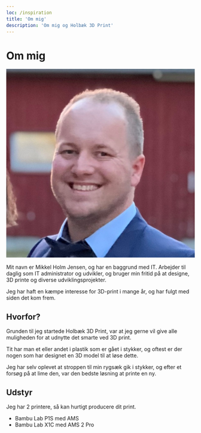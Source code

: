 ```yaml
---
loc: /inspiration
title: 'Om mig'
description: 'Om mig og Holbæk 3D Print'
---
```


# Om mig
<img src="/me.jpg" class="w-60 float-right ml-4">

Mit navn er Mikkel Holm Jensen, og har en baggrund med IT. Arbejder til daglig som IT administrator og udvikler, og bruger min fritid på at designe, 3D printe og diverse udviklingsprojekter.

Jeg har haft en kæmpe interesse for 3D-print i mange år, og har fulgt med siden det kom frem.

## Hvorfor?

Grunden til jeg startede Holbæk 3D Print, var at jeg gerne vil give alle muligheden for at udnytte det smarte ved 3D print. 

Tit har man et eller andet i plastik som er gået i stykker, og oftest er der nogen som har designet en 3D model til at løse dette.

Jeg har selv oplevet at stroppen til min rygsæk gik i stykker, og efter et forsøg på at lime den, var den bedste løsning at printe en ny.

## Udstyr

Jeg har 2 printere, så kan hurtigt producere dit print.

- Bambu Lab P1S med AMS
- Bambu Lab X1C med AMS 2 Pro